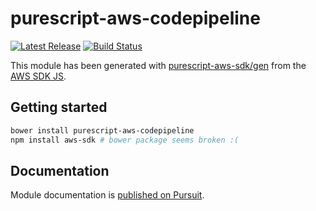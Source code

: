 # purescript-aws-codepipeline

[![Latest Release](https://pursuit.purescript.org/packages/purescript-aws-codepipeline/badge)](https://pursuit.purescript.org/packages/purescript-aws-codepipeline)
[![Build Status](https://app.wercker.com/status/5909b9e96d1080804b17a28f72f87b6b/s/master)](https://app.wercker.com/project/byKey/5909b9e96d1080804b17a28f72f87b6b)

This module has been generated with [purescript-aws-sdk/gen](https://github.com/purescript-aws-sdk/gen) from the [AWS SDK JS](https://github.com/aws/aws-sdk-js).

## Getting started

```sh
bower install purescript-aws-codepipeline
npm install aws-sdk # bower package seems broken :(
```

## Documentation

Module documentation is [published on Pursuit](http://pursuit.purescript.org/packages/purescript-aws-codepipeline).
